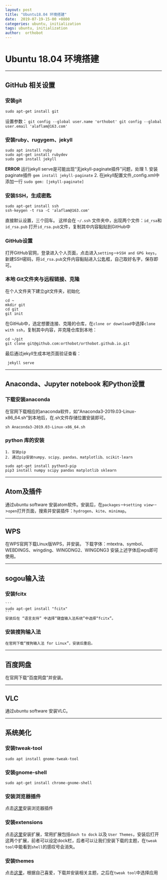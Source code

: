 ```yaml
---
layout: post
title: "Ubuntu18.04 环境搭建"
date:  2019-07-19-15-00 +0800
categeries: ubuntu, initialization
tags: ubuntu, initialization
author:  orthobot
---
```


#  Ubuntu 18.04 环境搭建
*****
##  GitHub 相关设置
### 安装git
  ```
  sudo apt-get install git
  ```
  设置参数：
    ```
    git config --global user.name 'orthobot'
    git config --global user.email 'alaflam@163.com'
    ```

### 安装ruby、rugygem、jekyll

  ```
  sudo apt install ruby
  sudo apt-get install rubydev
  sudo gem install jekyll
  ```
  **ERROR**
    运行jekyll serve是可能出现“无jekyll-paginate插件”问题，处理
    1. 安装paginate插件
    ```
    gem install jekyll-paginate
    ```
    2. 在jekyll配置文件_config.xml中添加一行
    ```
    sudo gem: [jekyll-paginate]
    ```
### 安装SSH，生成密匙
  ```
  sudo apt-get install ssh
  ssh-keygen -t rsa -C 'alaflam@163.com'
  ```
  直接默认设置，三个回车。
  这样会在 `~/.ssh` 文件夹中，出现两个文件：`id_rsa`和`id_rsa.pub`
  打开`id_rsa.pub`文件，复制其中内容黏贴到GitHub中

### GitHub设置
  打开GitHub官网，登录进入个人页面，点击进入`setting`-->`SSH and GPG keys`，新建SSH密码，将`id_rsa.pub`文件内容黏贴进入公匙框，自己取好名字，保存即可。

### 本地 Git文件夹与远程链接、克隆
  在个人文件夹下建立git文件夹，初始化
  ```
  cd ~
  mkdir git
  cd git
  git init
  ```
  在GitHub中，选定想要连接、克隆的仓库，在`clone or download`中选择`clone with ssh`，复制其中内容，并克隆仓库到本地：
  ```
  cd ~/git
  git clone git@github.com:orthobot/orthobot.github.io.git
  ```
 最后通过jekyll生成本地页面验证查看：
 ```
  jekyll serve
 ```
 -----
## Anaconda、Jupyter notebook 和Python设置
### 下载安装anaconda
  在官网下载相应的anaconda软件，如“Anaconda3-2019.03-Linux-x86_64.sh”到本地后，在.sh文件存储位置安装即可。
  ```
  sh Anaconda3-2019.03-Linux-x86_64.sh
  ```

### python 库的安装
    1. 安装pip
    2. 通过pip安装numpy、scipy、pandas、matplotlib、scikit-learn
```
sudo apt-get install python3-pip
pip3 install numpy scipy pandas matplotlib sklearn
```

-----
##  Atom及插件
  通过ubuntu software 安装atom软件。安装后，在`packages`-->`setting view`-->`open`打开页面，搜索并安装插件：`hydrogen`、`kite`、`minimap`。

-----
## WPS
  在WPS官网下载Linux版WPS，并安装。
  下载字体：mtextra、symbol、WEBDINGS、wingding、WINGDNG2、WINGDNG3
  安装上述字体后wps即可使用。

-----
## sogou输入法
### 安装fcitx
    ```
    sudo apt-get install "fcitx"
    ```
    安装后在 “语言支持” 中选择“键盘输入法系统”中选择“fcitx”。

### 安装搜狗输入法
    在官网下载“搜狗输入法 for Linux”，安装后重启。

-----
## 百度网盘
  在官网下载“百度网盘”并安装。

-----
## VLC
  通过ubuntu software 安装VLC。

-----
## 系统美化
### 安装tweak-tool
  ```
  sudo apt install gnome-tweak-tool
  ```

### 安装gnome-shell
  ```
  sudo apt-get install chrome-gnome-shell
  ```

### 安装浏览器插件
  点击[这里](https://wiki.gnome.org/Projects/GnomeShellIntegrationForChrome/Installation)安装浏览器插件

### 安装extensions
  点击[这里](https://link.jianshu.com/?t=https://extensions.gnome.org/)安装扩展，常用扩展包括`dash to dock` 以及 `User Themes`，安装后打开这两个扩展，前者可以设定dock栏，后者可以让我们安装下载的主题，在`tweak tool`中能看到`shell`的感叹号会消失。

### 安装themes
  点击[这里](https://www.gnome-look.org/)，根据自己喜爱，下载并安装相关主题，之后在`tweak tool`中选择应用
